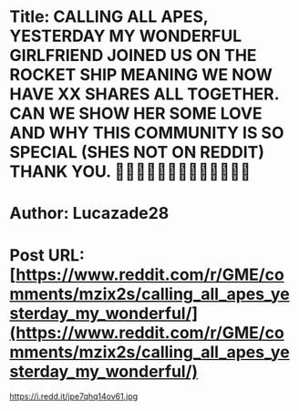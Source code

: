 # Title: CALLING ALL APES, YESTERDAY MY WONDERFUL GIRLFRIEND JOINED US ON THE ROCKET SHIP MEANING WE NOW HAVE XX SHARES ALL TOGETHER. CAN WE SHOW HER SOME LOVE AND WHY THIS COMMUNITY IS SO SPECIAL (SHES NOT ON REDDIT) THANK YOU. 🚀🚀🚀🚀🚀🚀🚀🚀🚀🚀🚀🚀🚀
# Author: Lucazade28
# Post URL: [https://www.reddit.com/r/GME/comments/mzix2s/calling_all_apes_yesterday_my_wonderful/](https://www.reddit.com/r/GME/comments/mzix2s/calling_all_apes_yesterday_my_wonderful/)


https://i.redd.it/jpe7qhq14ov61.jpg